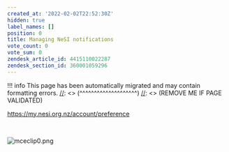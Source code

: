 ```yaml
---
created_at: '2022-02-02T22:52:30Z'
hidden: true
label_names: []
position: 0
title: Managing NeSI notifications
vote_count: 0
vote_sum: 0
zendesk_article_id: 4415110022287
zendesk_section_id: 360001059296
---
```




[//]: <> (REMOVE ME IF PAGE VALIDATED)
[//]: <> (vvvvvvvvvvvvvvvvvvvv)
!!! info
    This page has been automatically migrated and may contain formatting errors.
[//]: <> (^^^^^^^^^^^^^^^^^^^^)
[//]: <> (REMOVE ME IF PAGE VALIDATED)

<p><a href="https://my.nesi.org.nz/account/preference">https://my.nesi.org.nz/account/preference</a></p>
<p> </p>
<p><img src="https://support.nesi.org.nz/hc/article_attachments/4415126933903" alt="mceclip0.png"></p>